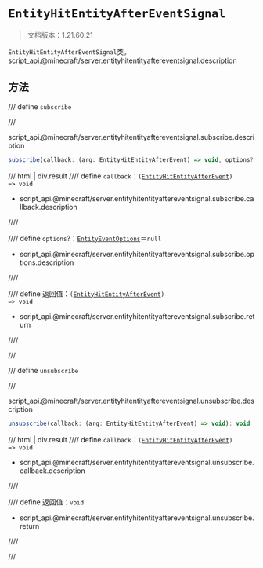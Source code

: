 # `EntityHitEntityAfterEventSignal`

> 文档版本：1.21.60.21

`EntityHitEntityAfterEventSignal`类。script_api.@minecraft/server.entityhitentityaftereventsignal.description

## 方法

/// define
`subscribe`


///

script_api.@minecraft/server.entityhitentityaftereventsignal.subscribe.description

```js
subscribe(callback: (arg: EntityHitEntityAfterEvent) => void, options?: EntityEventOptions): (arg: EntityHitEntityAfterEvent) => void
```

/// html | div.result
//// define
`callback`：<code>(<a href="../entityhitentityafterevent/">EntityHitEntityAfterEvent</a>) =&gt; void</code>

- script_api.@minecraft/server.entityhitentityaftereventsignal.subscribe.callback.description


////

//// define
`options`?：[`EntityEventOptions`](./entityeventoptions.md)＝`null`

- script_api.@minecraft/server.entityhitentityaftereventsignal.subscribe.options.description


////

//// define
返回值：<code>(<a href="../entityhitentityafterevent/">EntityHitEntityAfterEvent</a>) =&gt; void</code>

- script_api.@minecraft/server.entityhitentityaftereventsignal.subscribe.return


////

///


/// define
`unsubscribe`


///

script_api.@minecraft/server.entityhitentityaftereventsignal.unsubscribe.description

```js
unsubscribe(callback: (arg: EntityHitEntityAfterEvent) => void): void
```

/// html | div.result
//// define
`callback`：<code>(<a href="../entityhitentityafterevent/">EntityHitEntityAfterEvent</a>) =&gt; void</code>

- script_api.@minecraft/server.entityhitentityaftereventsignal.unsubscribe.callback.description


////

//// define
返回值：`void`

- script_api.@minecraft/server.entityhitentityaftereventsignal.unsubscribe.return


////

///

